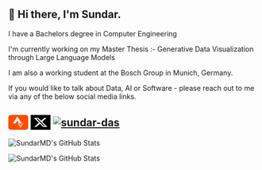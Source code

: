 ## 👋 Hi there, I'm Sundar.

I have a Bachelors degree in Computer Engineering

I'm currently working on my Master Thesis :- Generative Data Visualization through Large Language Models

I am also a working student at the Bosch Group in Munich, Germany.

If you would like to talk about Data, AI or Software - please reach out to me via any of the below social media links.

<a href="https://www.strava.com/athletes/137479001" target="blank"><img align="center" src="https://raw.githubusercontent.com/SundarMD/github-profile-readme-generator/master/src/images/icons/Social/Strava.png" alt="137479001" height="30" width="40" /></a>
<a href="https://twitter.com/Sundar_Das_" target="blank"><img align="center" src="https://raw.githubusercontent.com/SundarMD/github-profile-readme-generator/master/src/images/icons/Social/X.svg" alt="Sundar_Das_" height="30" width="40" /></a>
<a href="https://linkedin.com/in/sundar-das" target="blank"><img align="center" src="https://raw.githubusercontent.com/rahuldkjain/github-profile-readme-generator/master/src/images/icons/Social/linked-in-alt.svg" alt="sundar-das" height="30" width="40" /></a>
---
<p><img src="https://github-readme-stats.vercel.app/api/top-langs/?username=SundarMD&theme=dark&show_icons=true&hide_border=true&layout=compact" alt="SundarMD's GitHub Stats" /></p>
 
 
<p><img src="https://github-readme-streak-stats.herokuapp.com/?user=SundarMD&theme=default&hide_border=true&theme=dark" alt="SundarMD's GitHub Stats" /></p>
